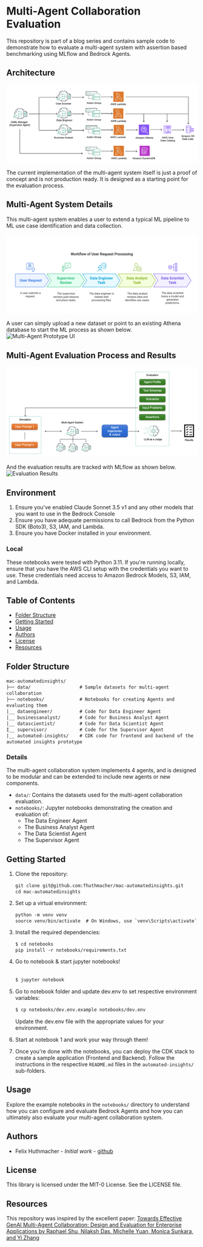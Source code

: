 # Multi-Agent Collaboration Evaluation

This repository is part of a blog series and contains sample code to demonstrate how to evaluate a multi-agent system with assertion based benchmarking using MLflow and Bedrock Agents.

## Architecture
![Architecture](./architecture.png)

The current implementation of the multi-agent system itself is just a proof of concept and is not production ready. It is designed as a starting point for the evaluation process.

## Multi-Agent System Details
This multi-agent system enables a user to extend a typical ML pipeline to ML use case identification and data collection.

![Sample Workflow](./sampleflow.png)

A user can simply upload a new dataset or point to an existing Athena database to start the ML process as shown below.
![Multi-Agent Prototype UI](./frontend.gif)

## Multi-Agent Evaluation Process and Results
![Overview of Evaluation Process](./mac_eval_process.png)

And the evaluation results are tracked with MLflow as shown below.
![Evaluation Results](./mlflowResults.gif)


## Environment
1. Ensure you've enabled Claude Sonnet 3.5 v1 and any other models that you want to use  in the Bedrock Console
2. Ensure you have adequate permissions to call Bedrock from the Python SDK (Boto3), S3, IAM, and Lambda.
3. Ensure you have Docker installed in your environment.

### Local
These notebooks were tested with Python 3.11. 
If you're running locally, ensure that you have the AWS CLI setup with the credentials you want to use.
These credentials need access to Amazon Bedrock Models, S3, IAM, and Lambda.

## Table of Contents

- [Folder Structure](#folder-structure)
- [Getting Started](#getting-started)
- [Usage](#usage)
- [Authors](#authors)
- [License](#license)
- [Resources](#resources)

## Folder Structure

```
mac-automatedinsights/
├── data/                  # Sample datasets for multi-agent collaboration
├── notebooks/             # Notebooks for creating Agents and evaluating them
|__ dataengineer/          # Code for Data Engineer Agent
|__ businessanalyst/       # Code for Business Analyst Agent
|__ datascientist/         # Code for Data Scientist Agent
I__ supervisor/            # Code for the Supervisor Agent
|__ automated-insights/    # CDK code for frontend and backend of the automated insights prototype

```

### Details
The multi-agent collaboration system implements 4 agents, and is designed to be modular and can be extended to include new agents or new components. 

- `data/`: Contains the datasets used for the multi-agent collaboration evaluation.
- `notebooks/`: Jupyter notebooks demonstrating the creation and evaluation of:
  - The Data Engineer Agent
  - The Business Analyst Agent
  - The Data Scientist Agent
  - The Supervisor Agent

## Getting Started

1. Clone the repository:
   ```
   git clone git@github.com:fhuthmacher/mac-automatedinsights.git
   cd mac-automatedinsights
   ```

2. Set up a virtual environment:
   ```
   python -m venv venv
   source venv/bin/activate  # On Windows, use `venv\Scripts\activate`
   ```

3. Install the required dependencies:
   ```
   $ cd notebooks
   pip install -r notebooks/requirements.txt
   ```

4. Go to notebook & start jupyter notebooks!
   ``` bash
   
   $ jupyter notebook
   ```

5. Go to notebook folder and update dev.env to set respective environment variables:
   ``` bash
   $ cp notebooks/dev.env.example notebooks/dev.env
   ```
   Update the dev.env file with the appropriate values for your environment.


6. Start at notebook 1 and work your way through them!

7. Once you're done with the notebooks, you can deploy the CDK stack to create a sample application (Frontend and Backend).
   Follow the instructions in the respective `README.md` files in the `automated-insights/` sub-folders.

## Usage

Explore the example notebooks in the `notebooks/` directory to understand how you can configure and evaluate Bedrock Agents and how you can ultimately also evaluate your multi-agent collaboration system.

## Authors

- Felix Huthmacher  - *Initial work* - [github](https://github.com/fhuthmacher)


## License

This library is licensed under the MIT-0 License. See the LICENSE file.

## Resources
This repository was inspired by the excellent paper: 
[Towards Effective GenAI Multi-Agent Collaboration: Design and Evaluation for Enterprise Applications by Raphael Shu, Nilaksh Das, Michelle Yuan, Monica Sunkara, and Yi Zhang](https://arxiv.org/abs/2412.05449) 